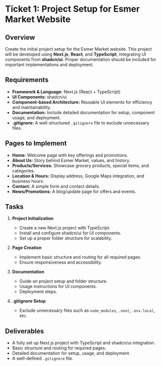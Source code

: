 # Ticket 1: Project Setup for Esmer Market Website

## Overview
Create the initial project setup for the Esmer Market website. This project will be developed using **Next.js**, **React**, and **TypeScript**, integrating UI components from **shadcn/ui**. Proper documentation should be included for important implementations and deployment.

## Requirements
- **Framework & Language:** Next.js (React + TypeScript)
- **UI Components:** shadcn/ui
- **Component-based Architecture:** Reusable UI elements for efficiency and maintainability.
- **Documentation:** Include detailed documentation for setup, component usage, and deployment.
- **.gitignore:** A well-structured `.gitignore` file to exclude unnecessary files.

## Pages to Implement
- **Home:** Welcome page with key offerings and promotions.
- **About Us:** Story behind Esmer Market, values, and history.
- **Products/Services:** Showcase grocery products, special items, and categories.
- **Location & Hours:** Display address, Google Maps integration, and business hours.
- **Contact:** A simple form and contact details.
- **News/Promotions:** A blog/update page for offers and events.

## Tasks
1. **Project Initialization**
   - Create a new Next.js project with TypeScript.
   - Install and configure shadcn/ui for UI components.
   - Set up a proper folder structure for scalability.

2. **Page Creation**
   - Implement basic structure and routing for all required pages.
   - Ensure responsiveness and accessibility.

3. **Documentation**
   - Guide on project setup and folder structure.
   - Usage instructions for UI components.
   - Deployment steps.

4. **.gitignore Setup**
   - Exclude unnecessary files such as `node_modules`, `.next`, `.env.local`, etc.

## Deliverables
- A fully set up Next.js project with TypeScript and shadcn/ui integration.
- Basic structure and routing for required pages.
- Detailed documentation for setup, usage, and deployment.
- A well-defined `.gitignore` file.
